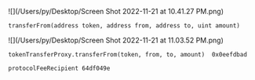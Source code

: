 ![](/Users/py/Desktop/Screen Shot 2022-11-21 at 10.41.27 PM.png)

```solidity
transferFrom(address token, address from, address to, uint amount)
```



![](/Users/py/Desktop/Screen Shot 2022-11-21 at 11.03.52 PM.png)

```
tokenTransferProxy.transferFrom(token, from, to, amount)  0x0eefdbad
```





```
protocolFeeRecipient 64df049e
```

